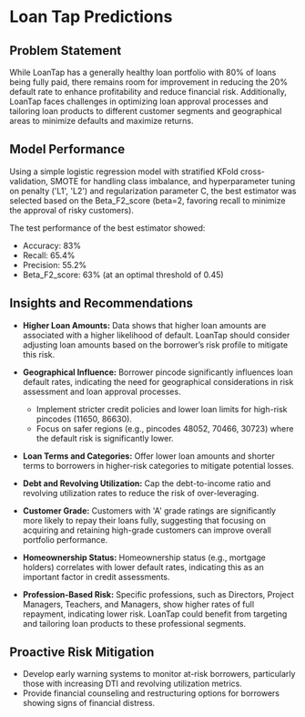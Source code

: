 # Loan Tap Predictions
## Problem Statement

While LoanTap has a generally healthy loan portfolio with 80% of loans being fully paid, there remains room for improvement in reducing the 20% default rate to enhance profitability and reduce financial risk. Additionally, LoanTap faces challenges in optimizing loan approval processes and tailoring loan products to different customer segments and geographical areas to minimize defaults and maximize returns.

## Model Performance

Using a simple logistic regression model with stratified KFold cross-validation, SMOTE for handling class imbalance, and hyperparameter tuning on penalty ('L1', 'L2') and regularization parameter C, the best estimator was selected based on the Beta_F2_score (beta=2, favoring recall to minimize the approval of risky customers).

The test performance of the best estimator showed:
- Accuracy: 83%
- Recall: 65.4%
- Precision: 55.2%
- Beta_F2_score: 63% (at an optimal threshold of 0.45)

## Insights and Recommendations

- **Higher Loan Amounts:** Data shows that higher loan amounts are associated with a higher likelihood of default. LoanTap should consider adjusting loan amounts based on the borrower’s risk profile to mitigate this risk.
  
- **Geographical Influence:** Borrower pincode significantly influences loan default rates, indicating the need for geographical considerations in risk assessment and loan approval processes.
  - Implement stricter credit policies and lower loan limits for high-risk pincodes (11650, 86630).
  - Focus on safer regions (e.g., pincodes 48052, 70466, 30723) where the default risk is significantly lower.

- **Loan Terms and Categories:** Offer lower loan amounts and shorter terms to borrowers in higher-risk categories to mitigate potential losses.

- **Debt and Revolving Utilization:** Cap the debt-to-income ratio and revolving utilization rates to reduce the risk of over-leveraging.

- **Customer Grade:** Customers with 'A' grade ratings are significantly more likely to repay their loans fully, suggesting that focusing on acquiring and retaining high-grade customers can improve overall portfolio performance.

- **Homeownership Status:** Homeownership status (e.g., mortgage holders) correlates with lower default rates, indicating this as an important factor in credit assessments.

- **Profession-Based Risk:** Specific professions, such as Directors, Project Managers, Teachers, and Managers, show higher rates of full repayment, indicating lower risk. LoanTap could benefit from targeting and tailoring loan products to these professional segments.

## Proactive Risk Mitigation

- Develop early warning systems to monitor at-risk borrowers, particularly those with increasing DTI and revolving utilization metrics.
- Provide financial counseling and restructuring options for borrowers showing signs of financial distress.
